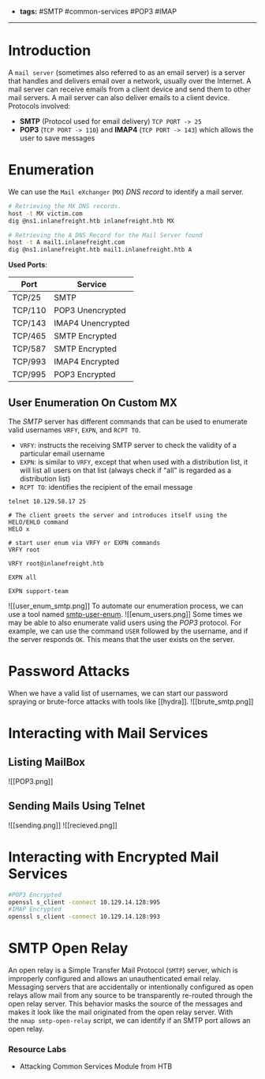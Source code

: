 - **tags:** #SMTP #common-services #POP3 #IMAP
- -----------
# Introduction
A `mail server` (sometimes also referred to as an email server) is a server that handles and delivers email over a network, usually over the Internet. A mail server can receive emails from a client device and send them to other mail servers. A mail server can also deliver emails to a client device.
Protocols involved:
- **SMTP** (Protocol used for email delivery) `TCP PORT -> 25`
- **POP3** (`TCP PORT -> 110`) and **IMAP4** (`TCP PORT -> 143`) which allows the user to save messages
# Enumeration
We can use the `Mail eXchanger` (`MX`) *DNS record* to identify a mail server.
```bash
# Retrieving the MX DNS records.
host -t MX victim.com
dig @ns1.inlanefreight.htb inlanefreight.htb MX

# Retrieving the A DNS Record for the Mail Server found
host -t A mail1.inlanefreight.com
dig @ns1.inlanefreight.htb mail1.inlanefreight.htb A
```
**Used Ports**:

| Port    | Service           |
| ------- | ----------------- |
| TCP/25  | SMTP              |
| TCP/110 | POP3 Unencrypted  |
| TCP/143 | IMAP4 Unencrypted |
| TCP/465 | SMTP Encrypted    |
| TCP/587 | SMTP Encrypted    |
| TCP/993 | IMAP4 Encrypted   |
| TCP/995 | POP3 Encrypted    |
## User Enumeration On Custom MX
The *SMTP* server has different commands that can be used to enumerate valid usernames `VRFY`, `EXPN`, and `RCPT TO`.
- `VRFY`: instructs the receiving SMTP server to check the validity of a particular email username
- `EXPN`: is similar to `VRFY`, except that when used with a distribution list, it will list all users on that list (always check if "all" is regarded as a distribution list)
- `RCPT TO`: identifies the recipient of the email message
```shell
telnet 10.129.58.17 25

# The client greets the server and introduces itself using the HELO/EHLO command
HELO x

# start user enum via VRFY or EXPN commands
VRFY root

VRFY root@inlanefreight.htb

EXPN all

EXPN support-team

```
![[user_enum_smtp.png]]
To automate our enumeration process, we can use a tool named [smtp-user-enum](https://github.com/pentestmonkey/smtp-user-enum).
![[enum_users.png]]
Some times we may be able to also enumerate valid users using the *POP3* protocol. For example, we can use the command `USER` followed by the username, and if the server responds `OK`. This means that the user exists on the server.
# Password Attacks
When we have a valid list of usernames, we can start our password spraying or brute-force attacks with tools like [[hydra]].
![[brute_smtp.png]]
# Interacting with Mail Services
## Listing MailBox
![[POP3.png]]
## Sending Mails Using Telnet
![[sending.png]]
![[recieved.png]]
# Interacting with Encrypted Mail Services
```bash
#POP3 Encrypted
openssl s_client -connect 10.129.14.128:995
#IMAP Encrypted
openssl s_client -connect 10.129.14.128:993
```
# SMTP Open Relay
An open relay is a Simple Transfer Mail Protocol (`SMTP`) server, which is improperly configured and allows an unauthenticated email relay. Messaging servers that are accidentally or intentionally configured as open relays allow mail from any source to be transparently re-routed through the open relay server. This behavior masks the source of the messages and makes it look like the mail originated from the open relay server. With the `nmap smtp-open-relay` script, we can identify if an SMTP port allows an open relay.
### Resource Labs
- Attacking Common Services Module from HTB